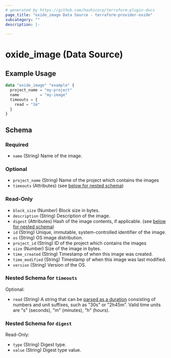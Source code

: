```yaml
---
# generated by https://github.com/hashicorp/terraform-plugin-docs
page_title: "oxide_image Data Source - terraform-provider-oxide"
subcategory: ""
description: |-
  
---
```


# oxide_image (Data Source)



## Example Usage

```terraform
data "oxide_image" "example" {
  project_name = "my-project"
  name         = "my-image"
  timeouts = {
    read = "1m"
  }
}
```

<!-- schema generated by tfplugindocs -->
## Schema

### Required

- `name` (String) Name of the image.

### Optional

- `project_name` (String) Name of the project which contains the images
- `timeouts` (Attributes) (see [below for nested schema](#nestedatt--timeouts))

### Read-Only

- `block_size` (Number) Block size in bytes.
- `description` (String) Description of the image.
- `digest` (Attributes) Hash of the image contents, if applicable. (see [below for nested schema](#nestedatt--digest))
- `id` (String) Unique, immutable, system-controlled identifier of the image.
- `os` (String) OS image distribution.
- `project_id` (String) ID of the project which contains the images
- `size` (Number) Size of the image in bytes.
- `time_created` (String) Timestamp of when this image was created.
- `time_modified` (String) Timestamp of when this image was last modified.
- `version` (String) Version of the OS.

<a id="nestedatt--timeouts"></a>
### Nested Schema for `timeouts`

Optional:

- `read` (String) A string that can be [parsed as a duration](https://pkg.go.dev/time#ParseDuration) consisting of numbers and unit suffixes, such as "30s" or "2h45m". Valid time units are "s" (seconds), "m" (minutes), "h" (hours).


<a id="nestedatt--digest"></a>
### Nested Schema for `digest`

Read-Only:

- `type` (String) Digest type.
- `value` (String) Digest type value.
